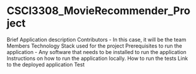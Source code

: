# CSCI3308_MovieRecommender_Project
Brief Application description
Contributors - In this case, it will be the team Members
Technology Stack used for the project
Prerequisites to run the application - Any software that needs to be installed to run the application
Instructions on how to run the application locally.
How to run the tests
Link to the deployed application
Test
